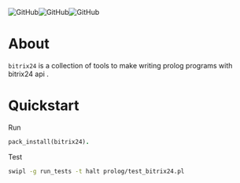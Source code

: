 
![GitHub](https://img.shields.io/github/license/heiheshang/pbitrix24)![GitHub](https://img.shields.io/github/last-commit/heiheshang/pbitrix24)![GitHub](https://img.shields.io/github/v/tag/heiheshang/pbitrix24)
# About

`bitrix24` is a collection of tools to make writing prolog programs with bitrix24 api .

# Quickstart

Run

```prolog
pack_install(bitrix24).
```

Test

``` bash
swipl -g run_tests -t halt prolog/test_bitrix24.pl
```
